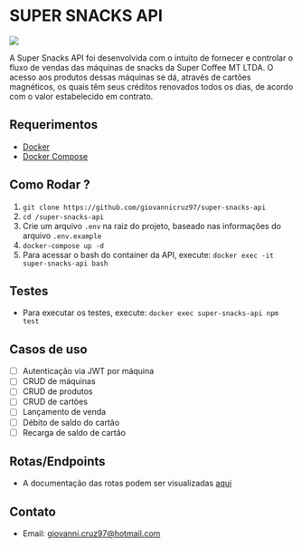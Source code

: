 # SUPER SNACKS API

![](https://media.giphy.com/media/12NUbkX6p4xOO4/giphy.gif)

A Super Snacks API foi desenvolvida com o intuito de fornecer e controlar o fluxo de vendas das máquinas de snacks da Super Coffee MT LTDA. O acesso aos produtos dessas máquinas se dá, através de cartões magnéticos, os quais têm seus créditos renovados todos os dias, de acordo com o valor estabelecido em contrato.

## Requerimentos

- [Docker](https://docs.docker.com/install/)
- [Docker Compose](https://docs.docker.com/compose/install/)

## Como Rodar ?

1. `git clone https://github.com/giovannicruz97/super-snacks-api`
2. `cd /super-snacks-api`
3. Crie um arquivo `.env` na raiz do projeto, baseado nas informações do arquivo `.env.example`
4. `docker-compose up -d`
5. Para acessar o bash do container da API, execute: `docker exec -it super-snacks-api bash`

## Testes

- Para executar os testes, execute: `docker exec super-snacks-api npm test`

## Casos de uso

- [ ] Autenticação via JWT por máquina
- [ ] CRUD de máquinas
- [ ] CRUD de produtos
- [ ] CRUD de cartões
- [ ] Lançamento de venda
- [ ] Débito de saldo do cartão
- [ ] Recarga de saldo de cartão

## Rotas/Endpoints

- A documentação das rotas podem ser visualizadas [aqui]('#')

## Contato

- Email: giovanni.cruz97@hotmail.com
